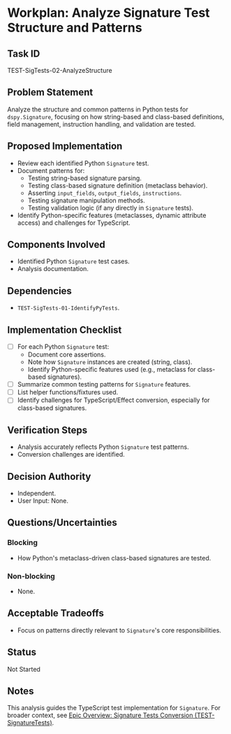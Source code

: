 # Workplan: Analyze Signature Test Structure and Patterns

## Task ID
TEST-SigTests-02-AnalyzeStructure

## Problem Statement
Analyze the structure and common patterns in Python tests for `dspy.Signature`, focusing on how string-based and class-based definitions, field management, instruction handling, and validation are tested.

## Proposed Implementation
- Review each identified Python `Signature` test.
- Document patterns for:
    - Testing string-based signature parsing.
    - Testing class-based signature definition (metaclass behavior).
    - Asserting `input_fields`, `output_fields`, `instructions`.
    - Testing signature manipulation methods.
    - Testing validation logic (if any directly in `Signature` tests).
- Identify Python-specific features (metaclasses, dynamic attribute access) and challenges for TypeScript.

## Components Involved
- Identified Python `Signature` test cases.
- Analysis documentation.

## Dependencies
- `TEST-SigTests-01-IdentifyPyTests`.

## Implementation Checklist
- [ ] For each Python `Signature` test:
    - Document core assertions.
    - Note how `Signature` instances are created (string, class).
    - Identify Python-specific features used (e.g., metaclass for class-based signatures).
- [ ] Summarize common testing patterns for `Signature` features.
- [ ] List helper functions/fixtures used.
- [ ] Identify challenges for TypeScript/Effect conversion, especially for class-based signatures.

## Verification Steps
- Analysis accurately reflects Python `Signature` test patterns.
- Conversion challenges are identified.

## Decision Authority
- Independent.
- User Input: None.

## Questions/Uncertainties
### Blocking
- How Python's metaclass-driven class-based signatures are tested.
### Non-blocking
- None.

## Acceptable Tradeoffs
- Focus on patterns directly relevant to `Signature`'s core responsibilities.

## Status
Not Started

## Notes
This analysis guides the TypeScript test implementation for `Signature`.
For broader context, see [Epic Overview: Signature Tests Conversion (TEST-SignatureTests)](../../docs/planning/workplans/TEST-SignatureTests.md).